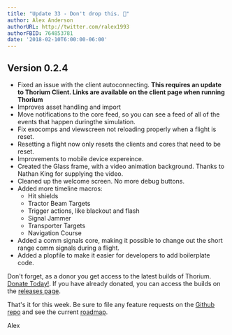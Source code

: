 ```yaml
---
title: "Update 33 - Don't drop this. 🥛"
author: Alex Anderson
authorURL: http://twitter.com/ralex1993
authorFBID: 764853781
date: '2018-02-10T6:00:00-06:00'
---
```


## Version 0.2.4

- Fixed an issue with the client autoconnecting. **This requires an update to Thorium Client. Links are available on the client page when running Thorium**
- Improves asset handling and import
- Move notifications to the core feed, so you can see a feed of all of the events that happen duringthe simulation.
- Fix exocomps and viewscreen not reloading properly when a flight is reset.
- Resetting a flight now only resets the clients and cores that need to be reset.
- Improvements to mobile device expereince.
- Created the Glass frame, with a video animation background. Thanks to Nathan King for supplying the video.
- Cleaned up the welcome screen. No more debug buttons.
- Added more timeline macros:
  - Hit shields
  - Tractor Beam Targets
  - Trigger actions, like blackout and flash
  - Signal Jammer
  - Transporter Targets
  - Navigation Course
- Added a comm signals core, making it possible to change out the short range comm signals during a flight.
- Added a plopfile to make it easier for developers to add boilerplate code.

Don't forget, as a donor you get access to the latest builds of Thorium. [Donate Today!](/en/donate). If you have already donated, you can access the builds on the [releases page](/en/releases).

That's it for this week. Be sure to file any feature requests on the [Github repo](https://github.com/Thorium-Sim/thorium/issues) and see the current [roadmap](https://github.com/Thorium-Sim/thorium/projects/2).

Alex
